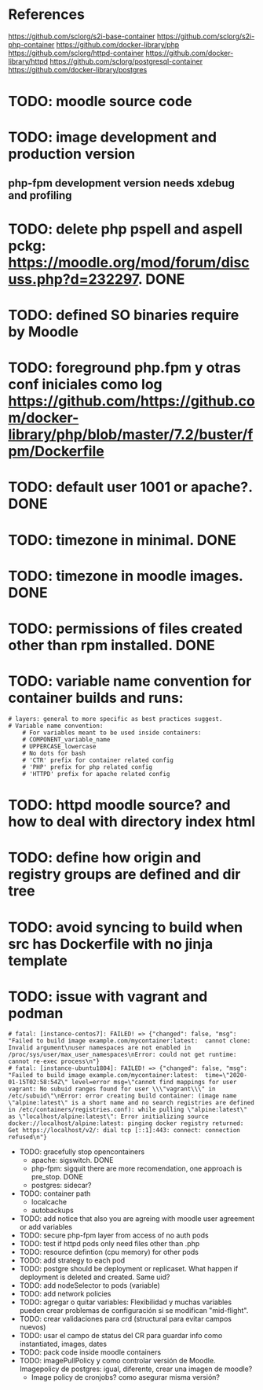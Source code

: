 # References
https://github.com/sclorg/s2i-base-container
https://github.com/sclorg/s2i-php-container
https://github.com/docker-library/php
https://github.com/sclorg/httpd-container
https://github.com/docker-library/httpd
https://github.com/sclorg/postgresql-container
https://github.com/docker-library/postgres



# TODO: moodle source code
# TODO: image development and production version
## php-fpm development version needs xdebug and profiling
# TODO: delete php pspell and aspell pckg: https://moodle.org/mod/forum/discuss.php?d=232297. DONE
# TODO: defined SO binaries require by Moodle
# TODO: foreground php.fpm y otras conf iniciales como log https://github.com/https://github.com/docker-library/php/blob/master/7.2/buster/fpm/Dockerfile
# TODO: default user 1001 or apache?. DONE
# TODO: timezone in minimal. DONE
# TODO: timezone in moodle images. DONE
# TODO: permissions of files created other than rpm installed. DONE
# TODO: variable name convention for container builds and runs:
    # layers: general to more specific as best practices suggest.
    # Variable name convention:
        # For variables meant to be used inside containers:
        # COMPONENT_variable_name
        # UPPERCASE_lowercase
        # No dots for bash
        # 'CTR' prefix for container related config
        # 'PHP' prefix for php related config
        # 'HTTPD' prefix for apache related config
# TODO: httpd moodle source? and how to deal with directory index html
# TODO: define how origin and registry groups are defined and dir tree
# TODO: avoid syncing to build when src has Dockerfile with no jinja template
# TODO: issue with vagrant and podman
    # fatal: [instance-centos7]: FAILED! => {"changed": false, "msg": "Failed to build image example.com/mycontainer:latest:  cannot clone: Invalid argument\nuser namespaces are not enabled in /proc/sys/user/max_user_namespaces\nError: could not get runtime: cannot re-exec process\n"}
    # fatal: [instance-ubuntu1804]: FAILED! => {"changed": false, "msg": "Failed to build image example.com/mycontainer:latest:  time=\"2020-01-15T02:58:54Z\" level=error msg=\"cannot find mappings for user vagrant: No subuid ranges found for user \\\"vagrant\\\" in /etc/subuid\"\nError: error creating build container: (image name \"alpine:latest\" is a short name and no search registries are defined in /etc/containers/registries.conf): while pulling \"alpine:latest\" as \"localhost/alpine:latest\": Error initializing source docker://localhost/alpine:latest: pinging docker registry returned: Get https://localhost/v2/: dial tcp [::1]:443: connect: connection refused\n"}
* TODO: gracefully stop opencontainers
  - apache: sigswitch. DONE
  - php-fpm: sigquit    there are more recomendation, one approach is pre_stop. DONE
  - postgres: sidecar?
* TODO: container path
  - localcache
  - autobackups
* TODO: add notice that also you are agreing with moodle user agreement or add variables
* TODO: secure php-fpm layer from access of no auth pods
* TODO: test if httpd pods only need files other than .php
* TODO: resource defintion (cpu memory) for other pods
* TODO: add strategy to each pod
* TODO: postgre should be deployment or replicaset. What happen if deployment is deleted and created. Same uid?
* TODO: add nodeSelector to pods (variable)
* TODO: add network policies
* TODO: agregar o quitar variables: Flexibilidad y muchas variables pueden crear problemas de configuración si se modifican "mid-flight".
* TODO: crear validaciones para crd (structural para evitar campos nuevos)
* TODO: usar el campo de status del CR para guardar info como instantiated, images, dates
* TODO: pack code inside moodle containers
* TODO: imagePullPolicy y como controlar versión de Moodle. Imagepolicy de postgres: igual, diferente, crear una imagen de moodle?
  - Image policy de cronjobs? como asegurar misma versión?
